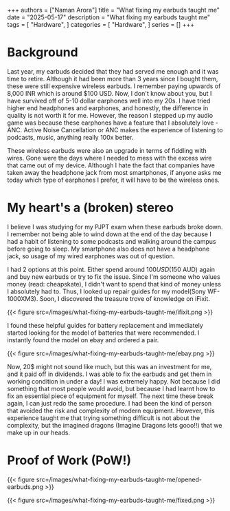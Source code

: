 +++
authors = ["Naman Arora"]
title = "What fixing my earbuds taught me"
date = "2025-05-17"
description = "What fixing my earbuds taught me"
tags = [
   "Hardware",
]
categories = [
   "Hardware",
]
series = []
+++

# Background

Last year, my earbuds decided that they had served me enough and it was time to retire. Although it had been more than 3 years since I bought them, these were still expensive wireless earbuds. I remember paying upwards of 8,000 INR which is around $100 USD. Now, I don't know about you, but I have survived off of 5-10 dollar earphones well into my 20s. I have tried higher end headphones and earphones, and honestly, the difference in quality is not worth it for me. However, the reason I stepped up my audio game was because these earphones have a feature that I absolutely love - ANC. Active Noise Cancellation or ANC makes the experience of listening to podcasts, music, anything really 100x better.

These wireless earbuds were also an upgrade in terms of fiddling with wires. Gone were the days where I needed to mess with the excess wire that came out of my device. Although I hate the fact that companies have taken away the headphone jack from most smartphones, if anyone asks me today which type of earphones I prefer, it will have to be the wireless ones.

# My heart's a (broken) stereo

I believe I was studying for my PJPT exam when these earbuds broke down. I remember not being able to wind down at the end of the day because I had a habit of listening to some podcasts and walking around the campus before going to sleep. My smartphone also does not have a headphone jack, so usage of my wired earphones was out of question.

I had 2 options at this point. Either spend around $100 USD ($150 AUD) again and buy new earbuds or try to fix the issue. Since I'm someone who values money (read: cheapskate), I didn't want to spend that kind of money unless I absolutely had to. Thus, I looked up repair guides for my model(Sony WF-1000XM3). Soon, I discovered the treasure trove of knowledge on iFixit.

{{< figure src=/images/what-fixing-my-earbuds-taught-me/ifixit.png >}}

I found these helpful guides for battery replacement and immediately started looking for the model of batteries that were recommended. I instantly found the model on ebay and ordered a pair.

{{< figure src=/images/what-fixing-my-earbuds-taught-me/ebay.png >}}

Now, 20$ might not sound like much, but this was an investment for me, and it paid off in dividends. I was able to fix the earbuds and get them in working condition in under a day! I was extremely happy. Not because I did something that most people would avoid, but because I had learnt how to fix an essential piece of equipment for myself. The next time these break again, I can just redo the same procedure. I had been the kind of person that avoided the risk and complexity of modern equipment. However, this experience taught me that trying something difficult is not about the complexity, but the imagined dragons (Imagine Dragons lets gooo!!) that we make up in our heads.

# Proof of Work (PoW!)

{{< figure src=/images/what-fixing-my-earbuds-taught-me/opened-earbuds.png >}}

{{< figure src=/images/what-fixing-my-earbuds-taught-me/fixed.png >}}
